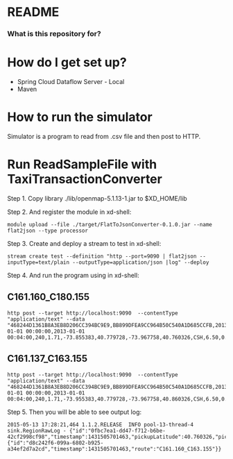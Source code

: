 # README #

### What is this repository for? ###

# How do I get set up? #

* Spring Cloud Dataflow Server - Local
* Maven

# How to run the simulator #
Simulator is a program to read from .csv file and then post to HTTP.


# Run ReadSampleFile with TaxiTransactionConverter #

Step 1. Copy library ./lib/openmap-5.1.13-1.jar to $XD_HOME/lib


Step 2. And register the module in xd-shell:

```
module upload --file ./target/FlatToJsonConverter-0.1.0.jar --name flat2json --type processor
```


Step 3. Create and deploy a stream to test in xd-shell:

```
stream create test --definition "http --port=9090 | flat2json --inputType=text/plain --outputType=application/json |log" --deploy
```


Step 4. And run the program using in xd-shell:

C161.160_C180.155
-----------------
```
http post --target http://localhost:9090  --contentType "application/text" --data "468244D1361B8A3EB8D206CC394BC9E9,BB899DFEA9CC964B50C540A1D685CCFB,2013-01-01 00:00:00,2013-01-01 00:04:00,240,1.71,-73.855383,40.779728,-73.967758,40.760326,CSH,6.50,0.50,0.50,0.00,0.00,7.50"
```

C161.137_C163.155
-----------------
```
http post --target http://localhost:9090  --contentType "application/text" --data "468244D1361B8A3EB8D206CC394BC9E9,BB899DFEA9CC964B50C540A1D685CCFB,2013-01-01 00:00:00,2013-01-01 00:04:00,240,1.71,-73.955383,40.779728,-73.967758,40.860326,CSH,6.50,0.50,0.50,0.00,0.00,7.50"
```


Step 5. Then you will be able to see output log:

```
2015-05-13 17:28:21,464 1.1.2.RELEASE  INFO pool-13-thread-4 sink.RegionRawLog - {"id":"0fbc7ea1-dd47-f712-b6be-42cf2998cf98","timestamp":1431505701463,"pickupLatitude":40.760326,"pickupLongitude":-73.967758,"dropoffLatitude":40.779728,"dropoffLongitude":-73.955383,"route":"C161.160_C163.155","newid":{"id":"d8c242f6-099a-6802-b925-a34ef2d7a2cd","timestamp":1431505701463,"route":"C161.160_C163.155"}}
```
